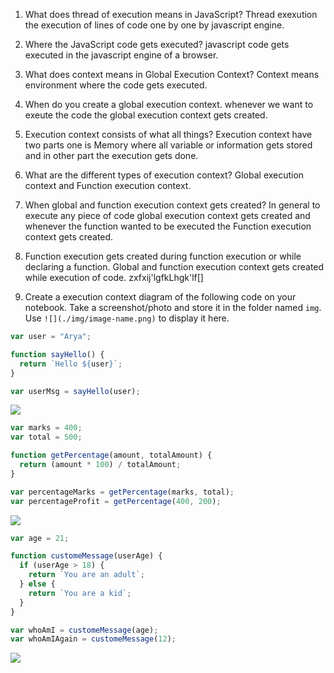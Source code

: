 1. What does thread of execution means in JavaScript?
   Thread exexution the execution of lines of code one by one by javascript engine.

2. Where the JavaScript code gets executed?
   javascript code gets executed in the javascript engine of a browser.

3. What does context means in Global Execution Context?
   Context means environment where the code gets executed.

4. When do you create a global execution context.
   whenever we want to exeute the code the global execution context gets created.

5. Execution context consists of what all things?
   Execution context have two parts one is Memory where all variable or information gets stored and in other part the execution gets done.

6. What are the different types of execution context?
   Global execution context and Function execution context.

7. When global and function execution context gets created?
   In general to execute any piece of code global execution context gets created and whenever the function wanted to be executed the Function execution context gets created.

8. Function execution gets created during function execution or while declaring a function.
   Global and function execution context gets created while execution of code.
   zxfxij'lgfkLhgk'lf[]
9. Create a execution context diagram of the following code on your notebook. Take a screenshot/photo and store it in the folder named `img`. Use `![](./img/image-name.png)` to display it here.

```js
var user = "Arya";

function sayHello() {
  return `Hello ${user}`;
}

var userMsg = sayHello(user);
```

<!-- Put your image here -->

![](./img/image-name.jpg)

```js
var marks = 400;
var total = 500;

function getPercentage(amount, totalAmount) {
  return (amount * 100) / totalAmount;
}

var percentageMarks = getPercentage(marks, total);
var percentageProfit = getPercentage(400, 200);
```

<!-- Put your image here -->

![](./img/image-name.jpg)

```js
var age = 21;

function customeMessage(userAge) {
  if (userAge > 18) {
    return `You are an adult`;
  } else {
    return `You are a kid`;
  }
}

var whoAmI = customeMessage(age);
var whoAmIAgain = customeMessage(12);
```

<!-- Put your image here -->

![](./img/image-name.jpg)
